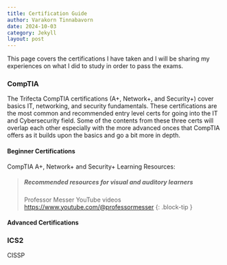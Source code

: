 ```yaml
---
title: Certification Guide 
author: Varakorn Tinnabavorn
date: 2024-10-03
category: Jekyll
layout: post
---
```


This page covers the certifications I have taken and I will be sharing my experiences on what I did to study in order to pass the exams.

### CompTIA

The Trifecta CompTIA certifications (A+, Network+, and Security+) cover basics IT, networking, and security fundamentals. These certifications are the most common and recommended entry level certs for going into the IT and Cybersecurity field. Some of the contents from these three certs will overlap each other especially with the more advanced onces that CompTIA offers as it builds upon the basics and go a bit more in depth.


#### Beginner Certifications
CompTIA A+, Network+ and Security+ Learning Resources:

> ##### Recommended resources for visual and auditory learners
>
> Professor Messer YouTube videos
> https://www.youtube.com/@professormesser
{: .block-tip }

#### Advanced Certifications


### ICS2

CISSP
